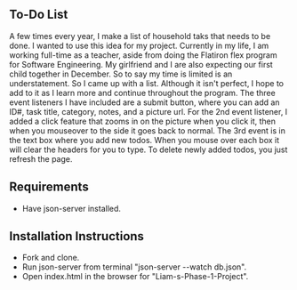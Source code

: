## To-Do List
A few times every year, I make a list of household taks that needs to be done. I wanted to use this idea for my project. Currently in my life, I am working full-time as a teacher, aside from doing the Flatiron flex program for Software Engineering. My girlfriend and I are also expecting our first child together in December. So to say my time is limited is an understatement. So I came up with a list. Although it isn't perfect, I hope to add to it as I learn more and continue throughout the program. The three event listeners I have included are a submit button, where you can add an ID#, task title, category, notes, and a picture url. For the 2nd event listener, I added a click feature that zooms in on the picture when you click it, then when you mouseover to the side it goes back to normal. The 3rd event is in the text box where you add new todos. When you mouse over each box it will clear the headers for you to type. To delete newly added todos, you just refresh the page.

## Requirements
* Have json-server installed.

## Installation Instructions
* Fork and clone.
* Run json-server from terminal "json-server --watch db.json".
* Open index.html in the browser for "Liam-s-Phase-1-Project".